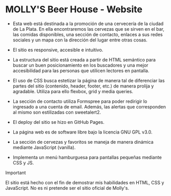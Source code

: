 # MOLLY'S Beer House - Website

- Esta web está destinada a la promoción de una cervecería de la ciudad de La Plata. En ella encontraremos las cervezas que se sirven en el bar, las comidas disponibles, una sección de contacto, enlaces a sus redes sociales y un mapa con la dirección del lugar entre otras cosas.

- El sitio es responsive, accesible e intuitivo.

- La estructura del sitio está creada a partir de HTML semántico para buscar un buen posicionamiento en los buscadores y una mejor accesibilidad para las personas que utilicen lectores en pantalla.

- El uso de CSS busca estetizar la página de manera tal de diferenciar las partes del sitio (contenido, header, footer, etc.) de manera prolija y agradable. Utiliza para ello flexbox, grid y media queries.

- La sección de contacto utiliza Formspree para poder redirigir lo ingresado a una cuenta de email. Además, las alertas que corresponden al mismo son estilizadas con sweetalert2.

- El deploy del sitio se hizo en GitHub Pages.

- La página web es de software libre bajo la licencia GNU GPL v3.0.

- La sección de cervezas y favoritos se maneja de manera dinámica mediante JavaScript (vanilla).

- Implementa un menú hamburguesa para pantallas pequeñas mediante CSS y JS.

> [!IMPORTANT]
> El sitio está hecho con el fin de demostrar mis habilidades en HTML, CSS y JavaScript.
> No es ni pretende ser el sitio oficial de Molly's.

